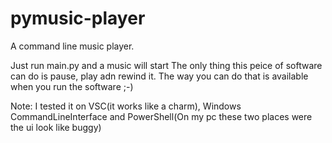 # pymusic-player
A command line music player.

Just run main.py and a music will start The only thing this peice of software can do is pause, play adn rewind it. The way you can do that is available when you run the software ;-)

Note: I tested it on VSC(it works like a charm), Windows CommandLineInterface and PowerShell(On my pc these two places were the ui look like buggy)
